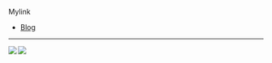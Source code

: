 <!--
**hal40n/hal40n** is a ✨ _special_ ✨ repository because its `README.md` (this file) appears on your GitHub profile.

Here are some ideas to get you started:

- 🔭 I’m currently working on ...
- 🌱 I’m currently learning ...
- 👯 I’m looking to collaborate on ...
- 🤔 I’m looking for help with ...
- 💬 Ask me about ...
- 📫 How to reach me: ...
- 😄 Pronouns: ...
- ⚡ Fun fact: ...
--> 
Mylink
- [Blog](hal40n.com)

<hr></hr>

<a href="https://github-readme-stats">
  <img align="left" src="https://github-readme-stats.vercel.app/api/top-langs/?username=hal40n&layout=compact"> 
</a>

<a href="https://github-readme-stats">
  <img align="left" src="https://github-readme-stats.vercel.app/api?username=hal40n">
</a>
